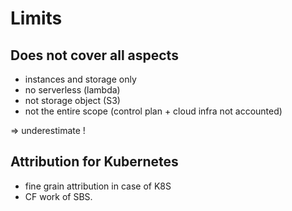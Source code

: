 # Limits

## Does not cover all aspects

- instances and storage only
- no serverless (lambda)
- not storage object (S3)
- not the entire scope (control plan + cloud infra not accounted)

=> underestimate !

## Attribution for Kubernetes

- fine grain attribution in case of K8S
- CF work of SBS.
